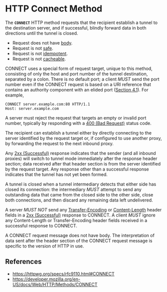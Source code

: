 # HTTP Connect Method

The **`CONNECT`** HTTP method requests that the recipient establish a tunnel to the destination server, and if successful, blindly forward data in both directions until the tunnel is closed.

- Request does not have [body](/http/body).
- Request is not [safe](/http/requests/safe).
- Request is not [idempotent](/http/requests/idempotent).
- Request is not [cacheable](/http/requests/cacheable).

CONNECT uses a special form of request target, unique to this method, consisting of only the host and port number of the tunnel destination, separated by a colon. There is no default port; a client _MUST_ send the port number even if the CONNECT request is based on a URI reference that contains an authority component with an elided port ([Section 4.1](https://httpwg.org/specs/rfc9110.html#uri.references "URI References")). For example,

```
CONNECT server.example.com:80 HTTP/1.1
Host: server.example.com
```

A server must reject the request that targets an empty or invalid port number, typically by responding with a [400 (Bad Request)](/http/status/400) status code.

The recipient can establish a tunnel either by directly connecting to the server identified by the request target or, if configured to use another proxy, by forwarding the request to the next inbound proxy.

Any [2xx (Successful)](/http/status/2xx) response indicates that the sender (and all inbound proxies) will switch to tunnel mode immediately after the response header section; data received after that header section is from the server identified by the request target. Any response other than a successful response indicates that the tunnel has not yet been formed.

A tunnel is closed when a tunnel intermediary detects that either side has closed its connection: the intermediary _MUST_ attempt to send any outstanding data that came from the closed side to the other side, close both connections, and then discard any remaining data left undelivered.

A server _MUST NOT_ send any [Transfer-Encoding](https://httpwg.org/specs/rfc9112.html#field.transfer-encoding) or [Content-Length](https://httpwg.org/specs/rfc9110.html#field.content-length) header fields in a [2xx (Successful)](https://httpwg.org/specs/rfc9110.html#status.2xx) response to CONNECT. A client _MUST_ ignore any Content-Length or Transfer-Encoding header fields received in a successful response to CONNECT.

A CONNECT request message does not have body. The interpretation of data sent after the header section of the CONNECT request message is specific to the version of HTTP in use.

## References

- https://httpwg.org/specs/rfc9110.html#CONNECT
- https://developer.mozilla.org/en-US/docs/Web/HTTP/Methods/CONNECT
